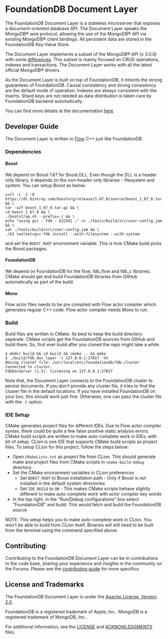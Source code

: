 # FoundationDB Document Layer

The FoundationDB Document Layer is a stateless microserver that exposes a document-oriented database API. The Document Layer speaks the MongoDB® wire protocol, allowing the use of the MongoDB® API via existing MongoDB® client bindings. All persistent data are stored in the FoundationDB Key-Value Store.

The Document Layer implements a subset of the MongoDB® API (v 3.0.0) with some [differences](docs/known-differences.md). This subset is mainly focused on CRUD operations, indexes and transactions. The Document Layer works with all the latest official MongoDB® drivers.

As the Document Layer is built on top of FoundationDB, it inherits the strong guarantees of FoundationDB. Causal
consistency and strong consistency are the default mode of operation.
Indexes are always consistent with the inserts. Shard keys are not
needed as data distribution is taken care by FoundationDB backend
automatically.

You can find more details at the documentation [here](docs/index.md)

## Developer Guide

The Document Layer is written in [Flow](https://github.com/apple/foundationdb/blob/master/flow/README.md) C++ just like FoundationDB.

### Dependencies

#### Boost

We depend on Boost 1.67 for Boost.DLL. Even though the DLL is a header only library, it depends on the non-header only libraries - filesystem and system. You can setup Boost as below:

```
curl -L -J -O https://dl.bintray.com/boostorg/release/1.67.0/source/boost_1_67_0.tar.gz && \
tar -xzf boost_1_67_0.tar.gz && \
cd boost_1_67_0 && \
./bootstrap.sh --prefix=./ && \
echo "using gcc : fdb : ${CXX} ;" >> ./tools/build/src/user-config.jam && \
cat ./tools/build/src/user-config.jam && \
./b2 toolset=gcc-fdb install --with-filesystem --with-system
```

and set the `BOOST_ROOT` environment variable. This is how CMake build picks the Boost packages.

#### FoundationDB

We depend on FoundationDB for the flow, fdb_flow and fdb_c libraries. CMake should get and build FoundationDB libraries from GitHub automatically as part of the build.

#### Mono

Flow actor files needs to be pre compiled with Flow actor compiler which generates regular C++ code. Flow actor compiler needs Mono to run.

### Build

Build files are written in CMake. Its best to keep the build directory seperate. CMake scripts get the FoundationDB sources from GitHub and build them. So, first ever build after you cloned the repo might take a while.

```
$ mkdir build && cd build && cmake .. && make
$ ./build/fdb_doc_layer -l 127.0.0.1:27017 -VV
0Using cluster file: /usr/local/etc/foundationdb/fdb.cluster
Connected to cluster.
FdbDocServer (1.5): listening on 127.0.0.1:27017

```

Note that, the Document Layer connects to the FoundationDB cluster to persist documents. If you don't provide any cluster file, it tries to find the cluster file in the default locations. If you have installed FoundationDB on your box, this should work just fine. Otherwise, one can pass the cluster file with the `-C` option.

### IDE Setup

CMake generates project files for different IDEs. Due to Flow actor compiler syntax, there could be quite a few false positive static analysis errors. CMake build scripts are written to make auto-complete work in IDEs, with bit of setup. CLion is one IDE that supports CMake build scripts as project files. To setup CLion for this project, follow the steps below:

* Open `CMakeLists.txt` as project file from CLion. This should generate make and project files from CMake scripts in `cmake-build-debug` directory.
* Set the CMake environment variables in CLion preferences
    * Set `BOOST_ROOT` to Boost installation path - Only if Boost is not installed in the default system directories
    * Set `IDE_BUILD` to `ON` - This makes CMake scripts behave slightly different to make auto-complete work with actor compiler key words
* In the top right, in the "Run/Debug configurations" box select "FoundationDB" and build. This would fetch and build the FoundationDB source

NOTE: This setup helps you to make auto-complete work in CLion. You won't be able to build from CLion itself. Binaries will still need to be built from the terminal using the command specified above.

## Contributing

Contributing to the FoundationDB Document Layer can be in contributions to the code base, sharing your experience and insights in the community on the Forums. Please see the [contributing guide](CONTRIBUTING.md) for more specifics.

## License and Trademarks
The FoundationDB Document Layer is under the [Apache License, Version 2.0](LICENSE).

FoundationDB is a registered trademark of Apple, Inc.. MongoDB is a registered trademark of MongoDB, Inc..

For additional information, see the [LICENSE](LICENSE) and [ACKNOWLEDGMENTS](ACKNOWLEDGEMENTS) files.
